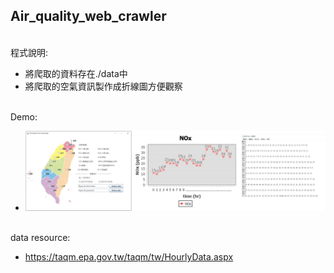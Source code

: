 ## Air_quality_web_crawler

</br>程式說明:
* 將爬取的資料存在./data中
* 將爬取的空氣資訊製作成折線圖方便觀察

</br>Demo:
* ![image](README.png)

</br>data resource:
* https://taqm.epa.gov.tw/taqm/tw/HourlyData.aspx